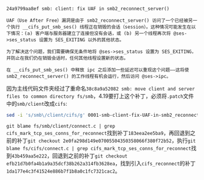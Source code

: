`24a9799aa8ef smb: client: fix UAF in smb2_reconnect_server()`

```
UAF（Use After Free）漏洞是由于 smb2_reconnect_server() 访问了一个已经被另一个执行 __cifs_put_smb_ses() 线程正在销毁的会话（session）。这种情况可能发生在以下情况：(a) 客户端与服务器建立了连接但没有会话，或 (b) 另一个线程再次将 @ses->ses_status 设置为 SES_EXITING 以外的其他状态。

为了解决这个问题，我们需要确保无条件地将 @ses->ses_status 设置为 SES_EXITING，并防止在我们仍在销毁会话时，任何其他线程设置新的状态。

在 __cifs_put_smb_ses() 中释放 ipc 之后添加一些延迟可以重现这个问题——这将使 smb2_reconnect_server() 的工作线程有机会运行，然后访问 @ses->ipc。
```

因为主线代码文件夹经过了重命名`38c8a9a52082 smb: move client and server files to common directory fs/smb`，4.19要打上这个补丁，必须将`.patch`文件中的`smb/client`改成`cifs`:
```sh
sed -i 's/smb\/client/cifs/g' 0001-smb-client-fix-UAF-in-smb2_reconnect_server.patch
```

`git blame fs/smb/client/connect.c | grep cifs_mark_tcp_ses_conns_for_reconnect`找到补丁`183eea2ee5ba9`，再回退到之前的补丁`git checkout 2e0fa298d149e07005504350358066f380f72b52`，执行`git blame fs/cifs/connect.c | grep cifs_mark_tcp_ses_conns_for_reconnect`找到`43b459aa5e222`，回退到之前的补丁`git checkout efb21d7b0fa4b1a9a35dcf38b262a314fb3628ea`，找到引入`cifs_reconnect`的补丁`1da177e4c3f41524e886b7f1b8a0c1fc7321cac2`。